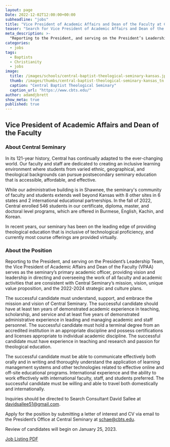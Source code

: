 ```yaml
---
layout: page
Date: 2022-12-02T12:00:00+00:00
subheadline: "jobs"
title: "Vice President of Academic Affairs and Dean of the Faculty at Central Seminary"
teaser: "Search for Vice President of Academic Affairs and Dean of the Faculty"
meta_description: >-
  "Reporting to the President, and serving on the President’s Leadership Team, the Vice President of Academic Affairs and Dean of the Faculty (VPAA) serves as the seminary’s primary academic officer, providing vision and leadership in directing and overseeing the work of all faculty and academic activities that are consistent with Central Seminary’s mission, vision, unique value proposition, and the 2022-2024 strategic and culture plans."
categories:
  - jobs
tags:
  - Baptists
  - Christianity
  - jobs
image:
  title: /images/schools/central-baptist-theological-seminary-kansas.jpg
  thumb: /images/thumbs/central-baptist-theological-seminary-kansas_tn.jpg
  caption: "Central Baptist Theological Seminary"
  caption_url: "https://www.cbts.edu/"
author: adamdjbrett
show_meta: true
published: true
---
```


## Vice President of Academic Affairs and Dean of the Faculty


### About Central Seminary

In its 121-year history, Central has continually adapted to the ever-changing world. Our faculty and staff are dedicated to creating an inclusive learning environment where students from varied ethnic, geographical, and theological backgrounds can pursue postsecondary seminary education that is accessible, affordable, and effective.

While our administrative building is in Shawnee, the seminary's community of faculty and students extends well beyond Kansas with 8 other sites in 6 states and 2 international educational partnerships. In the fall of 2022, Central enrolled 546 students in our certificate, diploma, master, and doctoral level programs, which are offered in Burmese, English, Kachin, and Korean.

In recent years, our seminary has been on the leading edge of providing theological education that is inclusive of technological proficiency, and currently most course offerings are provided virtually.


### About the Position
Reporting to the President, and serving on the President’s Leadership Team, the Vice President of Academic Affairs and Dean of the Faculty (VPAA) serves as the seminary’s primary academic officer, providing vision and leadership in directing and overseeing the work of all faculty and academic activities that are consistent with Central Seminary’s mission, vision, unique value proposition, and the 2022-2024 strategic and culture plans.

The successful candidate must understand, support, and embrace the mission and vision of Central Seminary. The successful candidate should have at least ten years of demonstrated academic experience in teaching, scholarship, and service and at least five years of demonstrated administrative experience in leading and managing academic and staff personnel. The successful candidate must hold a terminal degree from an accredited institution in an appropriate discipline and possess certifications and licenses appropriate to
individual academic discipline. The successful candidate must have experience in teaching and research and passion for theological education.

The successful candidate must be able to communicate effectively both orally and in writing and thoroughly understand the application of learning management systems and other
technologies related to effective online and off-site educational programs. International experience and the ability to work effectively with international faculty, staff, and students
preferred. The successful candidate must be willing and able to travel both domestically and internationally.

Inquiries should be directed to Search Consultant David Sallee at <davidsallee51@gmail.com>.

Apply for the position by submitting a letter of interest and CV via email to the President’s Office at Central Seminary at schae@cbts.edu.

Review of candidates will begin on January 25, 2023.

[Job Listing PDF](/pdfs/Central-Seminary-VPAA-Position-Announcement.pdf)